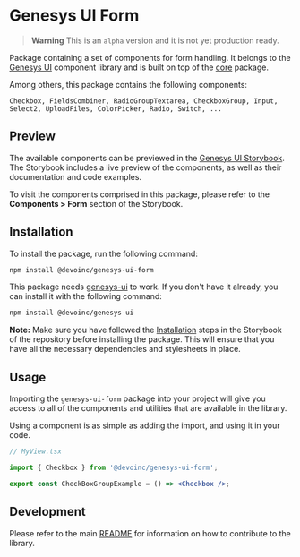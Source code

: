 # Genesys UI Form

> **Warning**
> This is an `alpha` version and it is not yet production ready.

Package containing a set of components for form handling. It belongs to the [Genesys UI](https://github.com/DevoInc/genesys-ui) component library and is built on top of the [core](https://github.com/DevoInc/genesys-ui/tree/master/packages/core) package.

Among others, this package contains the following components:

```
Checkbox, FieldsCombiner, RadioGroupTextarea, CheckboxGroup, Input, Select2, UploadFiles, ColorPicker, Radio, Switch, ...
```

## Preview

The available components can be previewed in the [Genesys UI Storybook](https://devoinc.github.io/genesys-ui/).
The Storybook includes a live preview of the components, as well as their documentation and code examples.

To visit the components comprised in this package, please refer to the **Components > Form** section of the Storybook.

## Installation

To install the package, run the following command:

```sh
npm install @devoinc/genesys-ui-form
```

This package needs [genesys-ui](https://www.npmjs.com/package/@devoinc/genesys-ui) to work. If you don't have it already, you can install it with the following command:

```sh
npm install @devoinc/genesys-ui
```

**Note:** Make sure you have followed the [Installation](https://devoinc.github.io/genesys-ui/?path=/docs/getting-started-installation--docs) steps in the Storybook of the repository before installing the package. This will ensure that you have all the necessary dependencies and stylesheets in place.

## Usage

Importing the `genesys-ui-form` package into your project will give you access to all of the components and utilities that are available in the library.

Using a component is as simple as adding the import, and using it in your code.

```jsx
// MyView.tsx

import { Checkbox } from '@devoinc/genesys-ui-form';

export const CheckBoxGroupExample = () => <Checkbox />;
```

## Development

Please refer to the main [README](https://github.com/DevoInc/genesys-ui#readme) for information on how to contribute to the library.
